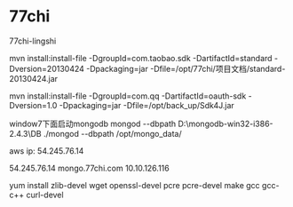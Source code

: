 77chi
=====

77chi-lingshi

mvn install:install-file -DgroupId=com.taobao.sdk -DartifactId=standard -Dversion=20130424 -Dpackaging=jar -Dfile=/opt/77chi/项目文档/standard-20130424.jar

mvn install:install-file -DgroupId=com.qq -DartifactId=oauth-sdk -Dversion=1.0 -Dpackaging=jar -Dfile=/opt/back_up/Sdk4J.jar

window7下面启动mongodb
mongod --dbpath D:\mongodb-win32-i386-2.4.3\DB
./mongod --dbpath /opt/mongo_data/

aws ip:
54.245.76.14

54.245.76.14 mongo.77chi.com
10.10.126.116

yum install zlib-devel wget openssl-devel pcre pcre-devel make gcc gcc-c++ curl-devel